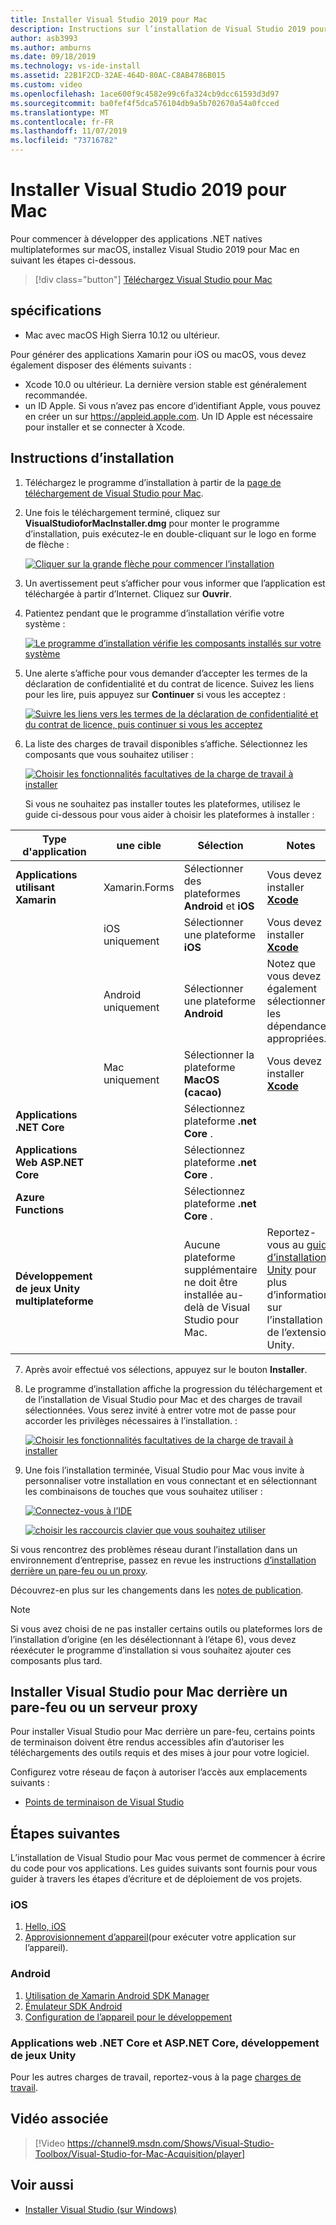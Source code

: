 ```yaml
---
title: Installer Visual Studio 2019 pour Mac
description: Instructions sur l’installation de Visual Studio 2019 pour Mac et des composants supplémentaires nécessaires pour le développement multiplateforme.
author: asb3993
ms.author: amburns
ms.date: 09/18/2019
ms.technology: vs-ide-install
ms.assetid: 22B1F2CD-32AE-464D-80AC-C8AB4786B015
ms.custom: video
ms.openlocfilehash: 1ace600f9c4582e99c6fa324cb9dcc61593d3d97
ms.sourcegitcommit: ba0fef4f5dca576104db9a5b702670a54a0fcced
ms.translationtype: MT
ms.contentlocale: fr-FR
ms.lasthandoff: 11/07/2019
ms.locfileid: "73716782"
---
```

# <a name="install-visual-studio-2019-for-mac"></a>Installer Visual Studio 2019 pour Mac

Pour commencer à développer des applications .NET natives multiplateformes sur macOS, installez Visual Studio 2019 pour Mac en suivant les étapes ci-dessous.

 > [!div class="button"]
 > [Téléchargez Visual Studio pour Mac](https://visualstudio.microsoft.com/downloads/?utm_medium=microsoft&utm_source=docs.microsoft.com&utm_campaign=navigation+cta&utm_content=download+vsmac2019)

## <a name="requirements"></a>spécifications

- Mac avec macOS High Sierra 10.12 ou ultérieur.

Pour générer des applications Xamarin pour iOS ou macOS, vous devez également disposer des éléments suivants :

- Xcode 10.0 ou ultérieur. La dernière version stable est généralement recommandée.
- un ID Apple. Si vous n’avez pas encore d’identifiant Apple, vous pouvez en créer un sur https://appleid.apple.com. Un ID Apple est nécessaire pour installer et se connecter à Xcode.

## <a name="installation-instructions"></a>Instructions d’installation

1. Téléchargez le programme d’installation à partir de la [page de téléchargement de Visual Studio pour Mac](https://aka.ms/vsmac).
2. Une fois le téléchargement terminé, cliquez sur **VisualStudioforMacInstaller.dmg** pour monter le programme d’installation, puis exécutez-le en double-cliquant sur le logo en forme de flèche :

    [![Cliquer sur la grande flèche pour commencer l’installation](media/install-installer-sml.png)](media/install-installer.png#lightbox)

3. Un avertissement peut s’afficher pour vous informer que l’application est téléchargée à partir d’Internet. Cliquez sur **Ouvrir**.
4. Patientez pendant que le programme d’installation vérifie votre système :

    [![Le programme d’installation vérifie les composants installés sur votre système](media/install-checking-sml.png)](media/install-checking.png#lightbox)

5. Une alerte s’affiche pour vous demander d’accepter les termes de la déclaration de confidentialité et du contrat de licence. Suivez les liens pour les lire, puis appuyez sur **Continuer** si vous les acceptez :

    [![Suivre les liens vers les termes de la déclaration de confidentialité et du contrat de licence, puis continuer si vous les acceptez](media/install-privacy.png)](media/install-privacy.png#lightbox)

6. La liste des charges de travail disponibles s’affiche. Sélectionnez les composants que vous souhaitez utiliser :

    [![Choisir les fonctionnalités facultatives de la charge de travail à installer](media/install-selection.png)](media/install-selection.png#lightbox)

   Si vous ne souhaitez pas installer toutes les plateformes, utilisez le guide ci-dessous pour vous aider à choisir les plateformes à installer :


|Type d'application  |une cible  |Sélection  |Notes  |
|---------|---------|---------|---------|
|**Applications utilisant Xamarin**| Xamarin.Forms|Sélectionner des plateformes **Android** et **iOS** |Vous devez installer [ **Xcode**](https://developer.apple.com/xcode/) |
||iOS uniquement|Sélectionner une plateforme **iOS**|Vous devez installer [ **Xcode**](https://developer.apple.com/xcode/)|
||Android uniquement|Sélectionner une plateforme **Android**|Notez que vous devez également sélectionner les dépendances appropriées.|
||Mac uniquement|Sélectionner la plateforme **MacOS (cacao)**|Vous devez installer [ **Xcode**](https://developer.apple.com/xcode/)|
|**Applications .NET Core**|         |Sélectionnez plateforme **.net Core** .|         |
|**Applications Web ASP.NET Core**|         |Sélectionnez plateforme **.net Core** .|         |
|**Azure Functions**|         |Sélectionnez plateforme **.net Core** .|         |
|**Développement de jeux Unity multiplateforme**|         |Aucune plateforme supplémentaire ne doit être installée au-delà de Visual Studio pour Mac.| Reportez-vous au [guide d’installation Unity](/visualstudio/mac/setup-vsmac-tools-unity) pour plus d’informations sur l’installation de l’extension Unity.|


7. Après avoir effectué vos sélections, appuyez sur le bouton **Installer**.
8. Le programme d’installation affiche la progression du téléchargement et de l’installation de Visual Studio pour Mac et des charges de travail sélectionnées. Vous serez invité à entrer votre mot de passe pour accorder les privilèges nécessaires à l’installation. :

    [![Choisir les fonctionnalités facultatives de la charge de travail à installer](media/installation-progress.png)](media/installation-progress.png#lightbox)

9. Une fois l’installation terminée, Visual Studio pour Mac vous invite à personnaliser votre installation en vous connectant et en sélectionnant les combinaisons de touches que vous souhaitez utiliser :

    [![Connectez-vous à l’IDE](media/ide-tour-2019-start-signin.png)](media/ide-tour-2019-start-signin.png#lightbox)

    [![choisir les raccourcis clavier que vous souhaitez utiliser](media/ide-tour-2019-keyboard-shortcut.png)](media/ide-tour-2019-keyboard-shortcut.png#lightbox)

Si vous rencontrez des problèmes réseau durant l’installation dans un environnement d’entreprise, passez en revue les instructions [d’installation derrière un pare-feu ou un proxy](/visualstudio/mac/installation#install-visual-studio-for-mac-behind-a-firewall-or-proxy-server).

Découvrez-en plus sur les changements dans les [notes de publication](/visualstudio/releasenotes/vs2019-mac-relnotes).

> [!NOTE]
> Si vous avez choisi de ne pas installer certains outils ou plateformes lors de l’installation d’origine (en les désélectionnant à l’étape 6), vous devez réexécuter le programme d’installation si vous souhaitez ajouter ces composants plus tard.

## <a name="install-visual-studio-for-mac-behind-a-firewall-or-proxy-server"></a>Installer Visual Studio pour Mac derrière un pare-feu ou un serveur proxy

Pour installer Visual Studio pour Mac derrière un pare-feu, certains points de terminaison doivent être rendus accessibles afin d’autoriser les téléchargements des outils requis et des mises à jour pour votre logiciel.

Configurez votre réseau de façon à autoriser l’accès aux emplacements suivants :

- [Points de terminaison de Visual Studio](/visualstudio/mac/install-behind-a-firewall-or-proxy-server)

## <a name="next-steps"></a>Étapes suivantes

L’installation de Visual Studio pour Mac vous permet de commencer à écrire du code pour vos applications. Les guides suivants sont fournis pour vous guider à travers les étapes d’écriture et de déploiement de vos projets.

### <a name="ios"></a>iOS

1. [Hello, iOS](https://developer.xamarin.com/guides/ios/getting_started/hello,_iOS/)
2. [Approvisionnement d’appareil](https://developer.xamarin.com/guides/ios/getting_started/installation/device_provisioning)(pour exécuter votre application sur l’appareil).

### <a name="android"></a>Android

1. [Utilisation de Xamarin Android SDK Manager](https://developer.xamarin.com/guides/android/getting_started/installation/android-sdk/?ide=xs)
2. [Émulateur SDK Android](https://developer.xamarin.com/guides/android/getting_started/installation/android-emulator/)
4. [Configuration de l’appareil pour le développement](https://developer.xamarin.com/guides/android/getting_started/installation/set_up_device_for_development/)

### <a name="net-core-apps-aspnet-core-web-apps-unity-game-development"></a>Applications web .NET Core et ASP.NET Core, développement de jeux Unity

Pour les autres charges de travail, reportez-vous à la page [charges de travail](workloads.md).

## <a name="related-video"></a>Vidéo associée

> [!Video https://channel9.msdn.com/Shows/Visual-Studio-Toolbox/Visual-Studio-for-Mac-Acquisition/player]

## <a name="see-also"></a>Voir aussi

- [Installer Visual Studio (sur Windows)](/visualstudio/install/install-visual-studio)
